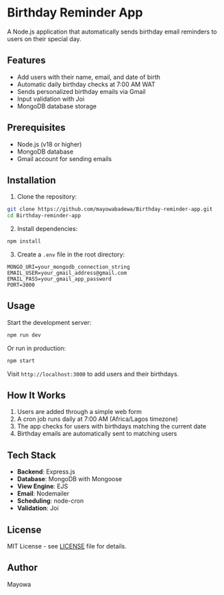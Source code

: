 # Birthday Reminder App

A Node.js application that automatically sends birthday email reminders to users on their special day.

## Features

- Add users with their name, email, and date of birth
- Automatic daily birthday checks at 7:00 AM WAT
- Sends personalized birthday emails via Gmail
- Input validation with Joi
- MongoDB database storage

## Prerequisites

- Node.js (v18 or higher)
- MongoDB database
- Gmail account for sending emails

## Installation

1. Clone the repository:
```bash
git clone https://github.com/mayowabadewa/Birthday-reminder-app.git
cd Birthday-reminder-app
```

2. Install dependencies:
```bash
npm install
```

3. Create a `.env` file in the root directory:
```env
MONGO_URI=your_mongodb_connection_string
EMAIL_USER=your_gmail_address@gmail.com
EMAIL_PASS=your_gmail_app_password
PORT=3000
```

## Usage

Start the development server:
```bash
npm run dev
```

Or run in production:
```bash
npm start
```

Visit `http://localhost:3000` to add users and their birthdays.

## How It Works

1. Users are added through a simple web form
2. A cron job runs daily at 7:00 AM (Africa/Lagos timezone)
3. The app checks for users with birthdays matching the current date
4. Birthday emails are automatically sent to matching users

## Tech Stack

- **Backend**: Express.js
- **Database**: MongoDB with Mongoose
- **View Engine**: EJS
- **Email**: Nodemailer
- **Scheduling**: node-cron
- **Validation**: Joi

## License

MIT License - see [LICENSE](LICENSE) file for details.

## Author

Mayowa
